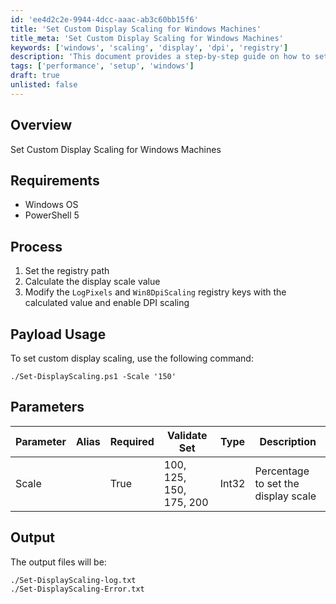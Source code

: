 ```yaml
---
id: 'ee4d2c2e-9944-4dcc-aaac-ab3c60bb15f6'
title: 'Set Custom Display Scaling for Windows Machines'
title_meta: 'Set Custom Display Scaling for Windows Machines'
keywords: ['windows', 'scaling', 'display', 'dpi', 'registry']
description: 'This document provides a step-by-step guide on how to set custom display scaling for Windows machines using PowerShell. It covers the necessary requirements, the process to modify registry keys for DPI scaling, and details on how to use the provided script with examples of parameters and expected output.'
tags: ['performance', 'setup', 'windows']
draft: true
unlisted: false
---
```


## Overview

Set Custom Display Scaling for Windows Machines

## Requirements

- Windows OS
- PowerShell 5

## Process

1. Set the registry path
2. Calculate the display scale value
3. Modify the `LogPixels` and `Win8DpiScaling` registry keys with the calculated value and enable DPI scaling

## Payload Usage

To set custom display scaling, use the following command:

```
./Set-DisplayScaling.ps1 -Scale '150'
```

## Parameters

| Parameter | Alias | Required | Validate Set       | Type   | Description                                   |
|-----------|-------|----------|---------------------|--------|-----------------------------------------------|
| Scale     |       | True     | 100, 125, 150, 175, 200 | Int32  | Percentage to set the display scale           |

## Output

The output files will be:

```
./Set-DisplayScaling-log.txt
./Set-DisplayScaling-Error.txt
```

